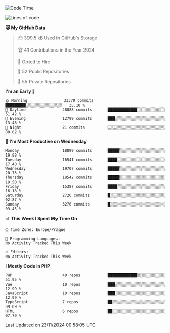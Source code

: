 <!--START_SECTION:waka-->
![Code Time](http://img.shields.io/badge/Code%20Time-1%2C583%20hrs%2058%20mins-blue)

![Lines of code](https://img.shields.io/badge/From%20Hello%20World%20I%27ve%20Written-29.8%20million%20lines%20of%20code-blue)

**🐱 My GitHub Data** 

> 📦 399.5 kB Used in GitHub's Storage 
 > 
> 🏆 41 Contributions in the Year 2024
 > 
> 💼 Opted to Hire
 > 
> 📜 52 Public Repositories 
 > 
> 🔑 55 Private Repositories 
 > 
**I'm an Early 🐤** 

```text
🌞 Morning                33370 commits       █████████░░░░░░░░░░░░░░░░   35.10 % 
🌆 Daytime                48888 commits       █████████████░░░░░░░░░░░░   51.42 % 
🌃 Evening                12799 commits       ███░░░░░░░░░░░░░░░░░░░░░░   13.46 % 
🌙 Night                  21 commits          ░░░░░░░░░░░░░░░░░░░░░░░░░   00.02 % 
```
📅 **I'm Most Productive on Wednesday** 

```text
Monday                   18899 commits       █████░░░░░░░░░░░░░░░░░░░░   19.88 % 
Tuesday                  16541 commits       ████░░░░░░░░░░░░░░░░░░░░░   17.40 % 
Wednesday                19707 commits       █████░░░░░░░░░░░░░░░░░░░░   20.73 % 
Thursday                 18542 commits       █████░░░░░░░░░░░░░░░░░░░░   19.50 % 
Friday                   15387 commits       ████░░░░░░░░░░░░░░░░░░░░░   16.18 % 
Saturday                 2726 commits        █░░░░░░░░░░░░░░░░░░░░░░░░   02.87 % 
Sunday                   3276 commits        █░░░░░░░░░░░░░░░░░░░░░░░░   03.45 % 
```


📊 **This Week I Spent My Time On** 

```text
🕑︎ Time Zone: Europe/Prague

💬 Programming Languages: 
No Activity Tracked This Week

🔥 Editors: 
No Activity Tracked This Week
```

**I Mostly Code in PHP** 

```text
PHP                      40 repos            █████████████░░░░░░░░░░░░   51.95 % 
Vue                      10 repos            ███░░░░░░░░░░░░░░░░░░░░░░   12.99 % 
JavaScript               10 repos            ███░░░░░░░░░░░░░░░░░░░░░░   12.99 % 
TypeScript               7 repos             ██░░░░░░░░░░░░░░░░░░░░░░░   09.09 % 
HTML                     6 repos             ██░░░░░░░░░░░░░░░░░░░░░░░   07.79 % 
```




 Last Updated on 23/11/2024 00:58:05 UTC
<!--END_SECTION:waka-->
<!--
**AlexKratky/AlexKratky** is a ✨ _special_ ✨ repository because its `README.md` (this file) appears on your GitHub profile.

Here are some ideas to get you started:

- 🔭 I’m currently working on ...
- 🌱 I’m currently learning ...
- 👯 I’m looking to collaborate on ...
- 🤔 I’m looking for help with ...
- 💬 Ask me about ...
- 📫 How to reach me: ...
- 😄 Pronouns: ...
- ⚡ Fun fact: ...
-->
